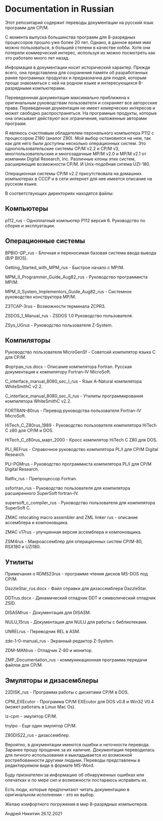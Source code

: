 # Documentation in Russian
Этот репозитарий содержит переводы документации на русский язык программ для CP/M.

С момента выпуска большинства программ для 8-разрядных процессоров прошло уже более 20 лет. Однако, в данное время ими можно пользоваться, в большей степени в качестве хобби. Хотя они потеряли коммерческий интерес, используя их можно посмотреть как это работало много лет назад. 

Информация в документации носит исторический характер. Прежде всего, она представлена для сохранения памяти об разработанных ранее програмных продуктах и предназначна для людей, которым проще знакомиться с ней на родном языке и интересующихся 8-разрядными компьютерами.

Переведеннная документация максимально приближена к оригинальным руководствам пользователя и сохраняет все авторсские права. Переведенная доументация не имеет комерческих интересов и может свободно распространяться. На програмные продукты, которые она описывает действуют все ограничения, наложенные авторами програам.

Я являюсь счастливым обладателем перонального компьютера P112 с процессором Z180 (аналог Z80). Мой выбор остановился на нем, так как для него были доступны несколько операционных систем. Это однопользовательские системы CP/M v2.2 и CP/M v3, многпользовательские и многозадачные МP/M v2.0 и МP/M v2.1 от компании Digital Research, Inc. Различные клоны этих систем, расширяющие возможности CP/M. И Unix-подобная ситема UZI-180.

Операционная системы CP/M v2.2 присутствовала на домашних компьютерах в СССР и в сети интернет для нее имеется описание на русском языке.

В соответствующих директориях находятся файлы:

Компьютеры
----------
p112_rus - Одноплатный компьютер P112 версия 6. Руководство по сборке и эксплуатации.

Операционные системы
--------------------
BPBIO-GP_rus - Блочная и переносимая базовая система ввода вывода (B/P BIOS).

Getting_Started_with_MPM_rus - Быстрое начало с MP/M.

MPM_II_Programmer_Guide_Aug82_rus - Руководство программиста MP/M.

MPM_II_System_Implementors_Guide_Aug82_rus - Системное руководство конструктора MP/M.

Z3TCAP-3rus - Возможности терминала ZCPR3.

ZSDOS_1_Manual_rus - ZSDOS 1.0 Руководство пользователя.

ZSys_UGrus - Руководство пользователя Z-System.

Компиляторы
-----------
Руководство пользователя MicroGenSf - Советсий компилятор языка C для CP/M.

Фортран_rus.docx - Описание компилятора Fortran. Русcкая документация к компилятору Fortran-IV MicroSoft.

C_interface_manual_8080_sec_I_rus - Язык A-Natural компилятора WhiteSmithC v2.2.

C_interface_manual_8080_sec_II_rus - Утилиты программирования компилятора WhiteSmithC v2.2.

FORTRAN-80rus - Перевод руководства пользователя Fortran-IV MicroSoft.

HiTech_C_Z80rus_1989 - Руководство пользователя компилятора HiTech C z80 для CP/M и DOS.

HiTech_C_z80rus_март_2000 - Кросс компилятор HiTech C Z80 для DOS.

PLI_REFrus - Справочное руководство компилятора PL/I для CP/M Digital Research.

PLI-PGMrus - Руководство программиста компилятора PL/I для CP/M Digital Research.

Ratfiv_rus - Препроцессор Fortran.

ssfortran_rus - Руководство пользователя для компилятора расширенного SuperSoft fortran-IV.

supersoft_c_compiler_rus - Руководство пользователя для компилятора SuperSoft C.

ZMAC relocating macro assembler and ZML linker rus - описание ассемблера и компоновщика.

ZMAC v17rus - улучшенная версия ассемблера и компоновщика.

ZSM4rus - Макроассемблер для операционных систем CP/M-80, RSX180 и UZI180.

Утилиты
-------
Примечания о RDMS23rus - программе чтения дисков MS-DOS под CP/M.

DazzleStar_rus.docx - Файл справки для дизассемблера DazzleStar.

DDTrus.docx - Динамический отладчик DDT и символический отладчик ZSID.

DISASMrus - Документация для DISASM.

NULU_15rus - Документация для NULU для работы с библиотеками.

UNRELrus - Переводчик REL в ASM.

zde-1-0-manual_rus - Экранный редактор Z-System.

ZDM-MANrus - Отладчик Z-80 и монитор.

ZMP_Documentation_rus - коммуникационная программа передачи файлов для CP/M.

Эмуляторы и дизасемблеры
------------------------
22DISK_rus - Программа работы с дискетами CP/M в DOS.

CPM_EXEcutor - Программа CP/M EXEcutor для DOS v0.8 и Win32 V0.4 (может работать в Linux Mac Os).

iz-cpm - эмулятор CP/M.

tnylpo - Еще один эмулятор CP/M.

Z80DIS22_rus - дизассемблер.


Вероятно, в документации имеются ошибки и неточности перевода. Заранее прошу прощение за их наличие. Документация переводилась для личного использования и выкладывается из возможной востребованности другими людьми. Переводы представлены в редактируемом виде в формате MS-Word. 

Буду признателен за информацию об обнаруженных ошибках или опечатках и по мере сил и возможности постараюсь исправить их.

Есть люди, которые предпочитают читать документацию в оригинальном исполнении - это их выбор.

Желаю комфортного погружения в мир 8-разрядных компьютеров.
 

Андрей Никитин   26.12.2021
